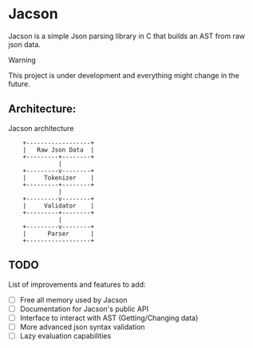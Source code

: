 # Jacson
Jacson is a simple Json parsing library in C that builds an AST from raw json data.

> [!WARNING]
> This project is under development and everything might change in the future.


## Architecture:
Jacson architecture

```
    +------------------+
    |   Raw Json Data  |
    +---------+--------+
              |         
    +---------v--------+
    |     Tokenizer    |
    +---------+--------+
              |         
    +---------v--------+
    |     Validator    |
    +---------+--------+
              |         
    +---------v--------+
    |      Parser      |
    +------------------+
```


## TODO

List of improvements and features to add:
- [ ] Free all memory used by Jacson
- [ ] Documentation for Jacson's public API
- [ ] Interface to interact with AST (Getting/Changing data)
- [ ] More advanced json syntax validation
- [ ] Lazy evaluation capabilities
